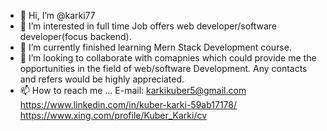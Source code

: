 - 👋 Hi, I’m @karki77
- 👀 I’m interested in full time Job offers web developer/software developer(focus backend).
- 🌱 I’m currently finished learning Mern Stack Development course.
- 💞️ I’m looking to collaborate with comapnies which could provide me the opportunities in the field of web/software Development. Any contacts and refers would be highly appreciated.
- 📫 How to reach me ...
 E-mail: karkikuber5@gmail.com
 https://www.linkedin.com/in/kuber-karki-59ab17178/
 https://www.xing.com/profile/Kuber_Karki/cv
